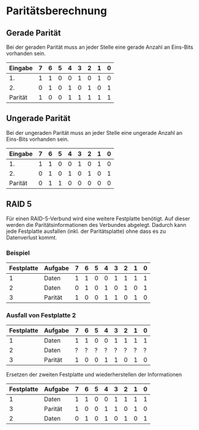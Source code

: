 # Paritätsberechnung

## Gerade Parität
Bei der geraden Parität muss an jeder Stelle eine gerade Anzahl an Eins-Bits vorhanden sein.

|Eingabe|7|6|5|4|3|2|1|0|
|-|-|-|-|-|-|-|-|-|
|1.|1|1|0|0|1|0|1|0|
|2.|0|1|0|1|0|1|0|1|
|Parität|1|0|0|1|1|1|1|1|

## Ungerade Parität
Bei der ungeraden Parität muss an jeder Stelle eine ungerade Anzahl an Eins-Bits vorhanden sein.

|Eingabe|7|6|5|4|3|2|1|0|
|-|-|-|-|-|-|-|-|-|
|1.|1|1|0|0|1|0|1|0|
|2.|0|1|0|1|0|1|0|1|
|Parität|0|1|1|0|0|0|0|0|

## RAID 5
Für einen RAID-5-Verbund wird eine weitere Festplatte benötigt. Auf dieser werden die Paritätsinformationen des Verbundes abgelegt. Dadurch kann jede Festplatte ausfallen (inkl. der Paritätsplatte) ohne dass es zu Datenverlust kommt.

### Beispiel

|Festplatte|Aufgabe|7|6|5|4|3|2|1|0|
|-|-|-|-|-|-|-|-|-|-|
|1|Daten|1|1|0|0|1|1|1|1|
|2|Daten|0|1|0|1|0|1|0|1|
|3|Parität|1|0|0|1|1|0|1|0|

### Ausfall von Festplatte 2

|Festplatte|Aufgabe|7|6|5|4|3|2|1|0|
|-|-|-|-|-|-|-|-|-|-|
|1|Daten|1|1|0|0|1|1|1|1|
|2|Daten|?|?|?|?|?|?|?|?|
|3|Parität|1|0|0|1|1|0|1|0|

Ersetzen der zweiten Festplatte und wiederherstellen der Informationen

|Festplatte|Aufgabe|7|6|5|4|3|2|1|0|
|-|-|-|-|-|-|-|-|-|-|
|1|Daten|1|1|0|0|1|1|1|1|
|3|Parität|1|0|0|1|1|0|1|0|
|2|Daten|0|1|0|1|0|1|0|1|
